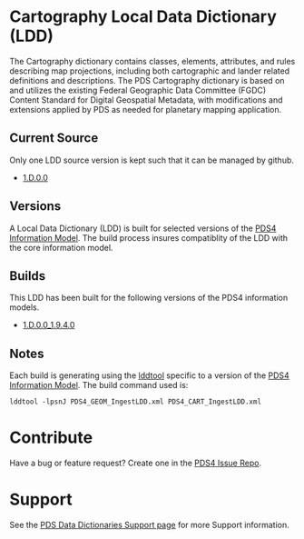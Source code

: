 # Cartography Local Data Dictionary (LDD)

The Cartography dictionary contains classes, elements, attributes, and rules describing map projections, including both cartographic and lander related definitions and descriptions. The PDS Cartography dictionary is based on and utilizes the existing Federal Geographic Data Committee (FGDC) Content Standard for Digital Geospatial Metadata, with modifications and extensions applied by PDS as needed for planetary mapping application. 

## Current Source

Only one LDD source version is kept such that it can be managed by github.

- [1.D.0.0](src)

## Versions

A Local Data Dictionary (LDD) is built for selected versions of the [PDS4 Information Model](https://pds.nasa.gov/pds4/doc/im/).
The build process insures compatiblity of the LDD with the core information model.

## Builds

This LDD has been built for the following versions of the PDS4 information models.

- [1.D.0.0_1.9.4.0](build/1.D.0.0_1.9.4.0)
	
## Notes

Each build is generating using the [lddtool](https://pds.nasa.gov/pds4/software/ldd/) specific to a version of the [PDS4 Information Model](https://pds.nasa.gov/pds4/doc/im/). The build command used is:

```
lddtool -lpsnJ PDS4_GEOM_IngestLDD.xml PDS4_CART_IngestLDD.xml
```


# Contribute

Have a bug or feature request? Create one in the [PDS4 Issue Repo](https://github.com/pds-data-dictionaries/PDS4-LDD-Issue-Repo/issues/new/choose).


# Support

See the [PDS Data Dictionaries Support page](https://pds-data-dictionaries.github.io/support/) for more Support information.
